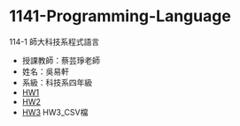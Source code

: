 # 1141-Programming-Language
114-1 師大科技系程式語言
- 授課教師：蔡芸琤老師
- 姓名：吳易軒
- 系級：科技系四年級
- [HW1](https://colab.research.google.com/drive/1zZrTob2E5V65XgXWpTzXjIsTrLumiKOE?usp=sharing)
- [HW2](https://colab.research.google.com/drive/1OLNSH1DOvpUrWowmudUTD6uXYk_rplwW?usp=sharing)
- [HW3](https://colab.research.google.com/drive/18lH07LFLmnLCjoJQ6tiy_HT9Kx_NyfH9?usp=sharing)
HW3_CSV檔

